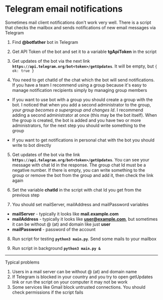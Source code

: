 # Telegram email notifications

Sometimes mail client notifications don't work very well. There is a script that checks the mailbox and sends notifications of new email messages via Telegram

1. Find **@botfather** bot in Telegram
2. Get API Token of the bot and set it to a variable **tgApiToken** in the script
3. Get updates of the bot via the next link **`https://api.telegram.org/bot<token>/getUpdates`**. It will be empty, but `{ ok: true }`

4. You need to get chatId of the chat which the bot will send notifications. If you have a team I recommend using a group because it's easy to manage notification recipients simply by managing group members

  - If you want to use bot with a group you should create a group with the bot. I noticed that when you add a second administrator to the group, *your group becomes a supergroup and changes Id*. I recommend adding a second administrator at once (this may be the bot itself). When the group is created, the bot is added and you have two or more administrators, for the next step you should write something to the group

  - If you want to get notifications in personal chat with the bot you should write to bot directly

5. Get updates of the bot via the link **`https://api.telegram.org/bot<token>/getUpdates`**. You can see your message with chat Id in the response. The group chat Id must be a negative number. If there is empty, you can write something to the group or remove the bot from the group and add it, then check the link again

6. Set the variable **chatId** in the script with chat Id you get from the previous step

7. You should set mailServer, mailAddress and mailPassword variables
- **mailServer** - typically it looks like **mail.example.com**
- **mailAddress** - typically it looks like **user@example.com**, but sometimes it can be without @ (at) and domain like just **user**
- **mailPassword** - password of the account
	
8. Run script for testing **`python3 main.py`**. Send some mails to your mailbox

9. Run script in background **`python3 main.py &`**
	
---

Typical problems
1. Users in a mail server can be without @ (at) and domain name
2. If Telegram is blocked in your country and you try to open getUpdates link or run the script on your computer it may not be work
3. Some services like Gmail block untrusted connections. You should check permissions if the script fails

